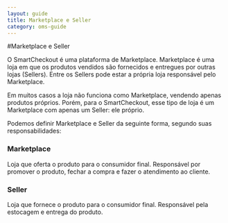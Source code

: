 ```yaml
---
layout: guide
title: Marketplace e Seller
category: oms-guide
---
```


#Marketplace e Seller

O SmartCheckout é uma plataforma de Marketplace. Marketplace é uma loja em que os produtos vendidos são fornecidos e entregues por outras lojas (Sellers). Entre os Sellers pode estar a própria loja responsável pelo Marketplace.

Em muitos casos a loja não funciona como Marketplace, vendendo apenas produtos próprios. Porém, para o SmartCheckout, esse tipo de loja é um Marketplace com apenas um Seller: ele próprio.

Podemos definir Marketplace e Seller da seguinte forma, segundo suas responsabilidades:

### Marketplace

Loja que oferta o produto para o consumidor final. Responsável por promover o produto, fechar a compra e fazer o atendimento ao cliente.

### Seller

Loja que fornece o produto para o consumidor final. Responsável pela estocagem e entrega do produto.
